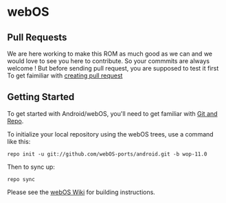 webOS
===========

Pull Requests
---------------
We are here working to make this ROM as much good as we can and we would love to see you here to contribute.
So your commmits are always welcome !
But before sending pull request, you are supposed to test it first 
To get faimiliar with [creating pull request](https://help.github.com/articles/creating-a-pull-request)

Getting Started
---------------

To get started with Android/webOS, you'll need to get
familiar with [Git and Repo](http://source.android.com/source/using-repo.html).

To initialize your local repository using the webOS trees, use a command like this:

    repo init -u git://github.com/webOS-ports/android.git -b wop-11.0

Then to sync up:

    repo sync

Please see the [webOS Wiki](http://webos-ports.org/wiki/Porting_Guide) for building instructions.
